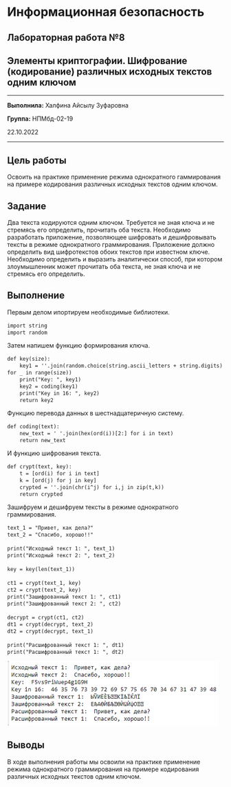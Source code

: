 # Информационная безопасность

## Лабораторная работа №8

## Элементы криптографии. Шифрование (кодирование) различных исходных текстов одним ключом


---
**Выполнила:** Халфина Айсылу Зуфаровна

**Группа:** НПМбд-02-19

22.10.2022

---

## Цель работы

Освоить на практике применение режима однократного гаммирования на примере кодирования различных исходных текстов 
одним ключом.

## Задание

Два текста кодируются одним ключом. Требуется не зная ключа и не стремясь его определить, прочитать оба текста. 
Необходимо разработать приложение, позволяющее шифровать и дешифровывать тексты в режиме однократного граммирования. 
Приложение должно определить вид шифротекстов обоих текстов при известном ключе. Необходимо определить и выразить 
аналитически способ, при котором злоумышленник может прочитать оба текста, не зная ключа и не стремясь его определить.

## Выполнение

Первым делом ипортируем необходимые библиотеки.

```
import string
import random
```

Затем напишем функцию формирования ключа.

```
def key(size):
    key1 = ''.join(random.choice(string.ascii_letters + string.digits) for _ in range(size))
    print("Key: ", key1)
    key2 = coding(key1)
    print("Key in 16: ", key2)
    return key2
```

Функцию перевода данных в шестнадцатеричную систему.

```
def coding(text):
    new_text = ' '.join(hex(ord(i))[2:] for i in text)
    return new_text
```

И функцию шифрования текста.

```
def crypt(text, key):
    t = [ord(i) for i in text]
    k = [ord(j) for j in key]
    crypted = ''.join(chr(i^j) for i,j in zip(t,k))
    return crypted
```

Зашифруем и дешифруем тексты в режиме однократного граммирования.

```
text_1 = "Привет, как дела?"
text_2 = "Спасибо, хорошо!!"

print("Исходный текст 1: ", text_1)
print("Исходный текст 2: ", text_2)

key = key(len(text_1))

ct1 = crypt(text_1, key)
ct2 = crypt(text_2, key)
print("Зашифрованный текст 1: ", ct1)
print("Зашифрованный текст 2: ", ct2)

decrypt = crypt(ct1, ct2)
dt1 = crypt(decrypt, text_2)
dt2 = crypt(decrypt, text_1)

print("Расшифрованный текст 1: ", dt1)
print("Расшифрованный текст 1: ", dt2)
```

![1](1.png)

## Выводы

В ходе выполнения работы мы освоили на практике применение режима однократного граммирования на примере кодирования 
различных исходных текстов одним ключом.
